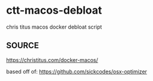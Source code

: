 # ctt-macos-debloat
chris titus macos docker debloat script

## SOURCE
https://christitus.com/docker-macos/

based off of: https://github.com/sickcodes/osx-optimizer
